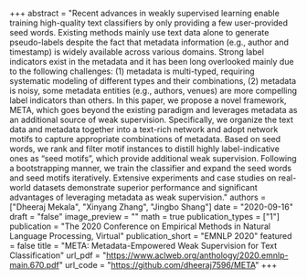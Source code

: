 +++
abstract = "Recent advances in weakly supervised learning enable training high-quality text classifiers by only providing a few user-provided seed words. Existing methods mainly use text data alone to generate pseudo-labels despite the fact that metadata information (e.g., author and timestamp) is widely available across various domains. Strong label indicators exist in the metadata and it has been long overlooked mainly due to the following challenges: (1) metadata is multi-typed, requiring systematic modeling of different types and their combinations, (2) metadata is noisy, some metadata entities (e.g., authors, venues) are more compelling label indicators than others. In this paper, we propose a novel framework, META, which goes beyond the existing paradigm and leverages metadata as an additional source of weak supervision. Specifically, we organize the text data and metadata together into a text-rich network and adopt network motifs to capture appropriate combinations of metadata. Based on seed words, we rank and filter motif instances to distill highly label-indicative ones as “seed motifs”, which provide additional weak supervision. Following a bootstrapping manner, we train the classifier and expand the seed words and seed motifs iteratively. Extensive experiments and case studies on real-world datasets demonstrate superior performance and significant advantages of leveraging metadata as weak supervision."
authors = ["Dheeraj Mekala", "Xinyang Zhang", "Jingbo Shang"]
date = "2020-09-16"
draft = "false"
image_preview = ""
math = true
publication_types = ["1"]
publication = "The 2020 Conference on Empirical Methods in Natural Language Processing, Virtual"
publication_short = "EMNLP 2020"
featured = false
title = "META: Metadata-Empowered Weak Supervision for Text Classification"
url_pdf = "https://www.aclweb.org/anthology/2020.emnlp-main.670.pdf"
url_code = "https://github.com/dheeraj7596/META"
+++